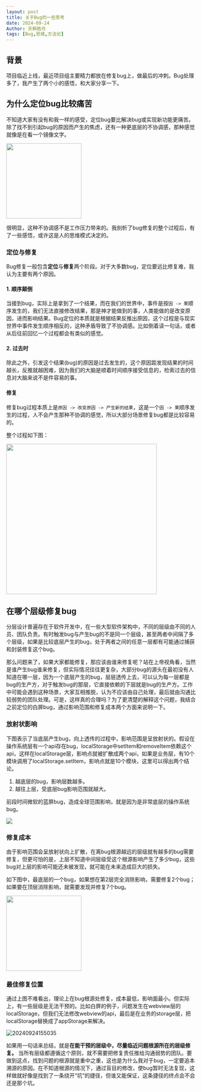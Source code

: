 ```yaml
---
layout: post
title: 关于Bug的一些思考
date: 2024-09-24
Author: 天枫皓月
tags: [Bug,思维,方法论]
---
```


## 背景
项目临近上线，最近项目组主要精力都放在修复bug上，做最后的冲刺。Bug处理多了，我产生了两个小的感悟，和大家分享一下。

## 为什么定位bug比较痛苦
不知道大家有没有和我一样的感受，定位bug要比解决bug或实现新功能更痛苦。除了找不到引起bug的原因而产生的焦虑，还有一种更底层的不协调感，那种感觉就像是在看一个镜像文字。

<img src="https://public.litong.life/blog/20240924092124.png" width="200"/>

很明显，这种不协调感不是工作压力带来的。我剖析了bug修复的整个过程后，有了一些感悟，或许这是人的思维模式决定的。

### 定位与修复
Bug修复一般包含**定位**与**修复**两个阶段。对于大多数bug，定位要远比修复难，我认为主要有两个原因。

#### 1. 顺序颠倒
当接到bug，实际上是拿到了一个结果，而在我们的世界中，事件是按`因 -> 果`顺序发生的，我们无法直接修改结果，那是神才能做到的事，人类能做的是改变原因，进而影响结果。Bug定位的本质就是根据结果反推出原因，这个过程是与现实世界中事件发生顺序相反的，这种矛盾导致了不协调感。比如倒着读一句话，或者从后往前回忆一个过程都会有类似的感觉。

#### 2. 过去时
除此之外，引发这个结果(bug)的原因是过去发生的，这个原因距发现结果的时间越长，反推就越困难，因为我们的大脑是顺着时间顺序接受信息的，检索过去的信息对大脑来说不是件容易的事。

#### 修复
修复bug过程本质上是`原因 -> 改变原因 -> 产生新的结果`，这是一个`因 -> 果`顺序发生的过程，人不会产生那种不协调的感觉，所以大部分场景修复bug都是比较容易的。

整个过程如下图：

<img src="https://public.litong.life/blog/20240924091201.png" width="400" />

## 在哪个层级修复bug
分层设计普遍存在于软件开发中，在一些大型软件架构中，不同的层级由不同的人员、团队负责。有时触发bug与产生bug的不是同一个层级，甚至两者中间隔了多个层级，如果是比较底层产生的bug，处于两者之间的任意一层都有可能通过捕获和封装修复这个bug。

那么问题来了，如果大家都能修复，那应该由谁来修复呢？站在上帝视角看，当然是谁产生bug谁来修复，但实际情况往往更复杂，大部分bug的源头在最初没有人知道在哪一层，因为一个底层产生的bug，层层透传上去，可以认为每一层都是bug的生产方，对于触发bug的那层，它直接依赖的下层就是bug的生产方。工作中可能会遇到这种场景，大家互相推脱，认为不应该由自己处理，最后就由沟通比较弱势的团队处理。可是，这样真的合理吗？为了更清楚的解释这个问题，我结合之前定位的白屏bug，通过影响范围和修复成本两个方面来说明一下。

### 放射状影响
下图表示了当底层产生bug，向上透传的过程中，影响范围是呈放射状的。假设在操作系统层有一个api存在bug，localStorage中setItem和removeItem依赖这个api，这样在localStorage层，影响点就被扩散成两个api，如果是业务层，有10个模块调用了localStorage.setItem，影响点就是10个模块，这里可以得出两个结论。
1. 越底层的bug，影响层数越多。
2. 越往上层，受底层bug影响范围就越大。

前段时间微软的蓝屏bug，造成全球范围影响，就是因为是非常底层的操作系统bug。

<img src="https://public.litong.life/blog/20240924140414.png" />

### 修复成本
由于影响范围会呈放射状向上扩散，在离bug根源越远的层级就有越多的bug需要修复，但更可怕的是，上层不知道中间层级受这个根源影响产生了多少bug，这些bug对上层的影响可能还未被发现，就可能在未来造成巨大的损失。

如下图中，最底层的一个bug，如果想在第2层完全消除影响，需要修复2个bug；如果要在顶层消除影响，就需要发现并修复7个bug。

<img src="https://public.litong.life/blog/20240924152256.png" width="200" />

### 最佳修复位置
通过上图不难看出，理论上在bug根源处修复，成本最低，影响面最小。但实际上，有一些层级是无法干预的。比如白屏的例子，问题发生在webview层的localStorage，但我们无法修改webview的api，最后是在业务的storage层，把localStorage替换成了appStorage来解决。

![20240924155035](https://public.litong.life/blog/20240924155035.png)

如果用一句话来总结，就是**在能干预的层级中，尽量临近问题根源所在的层级修复。** 当所有层级都遵循这个原则，就不需要把修复责任推给沟通弱势的团队。要做到这点，找到问题的根源就是重中之重，这也是为什么我对于bug，一定要追本溯源的原因。在不知道根源的情况下，通过盲目的修改，使bug暂时无法复现，这样做就好像是找到了一条绕开“坑”的捷径，但谁又能保证，这条捷径的终点会不会还是那个坑。